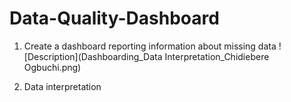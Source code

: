# Data-Quality-Dashboard

1. Create a dashboard reporting information about missing data
![Description](Dashboarding_Data Interpretation_Chidiebere Ogbuchi.png)

3. Data interpretation
